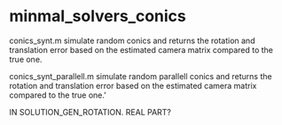 # minmal_solvers_conics

conics_synt.m simulate random conics and returns the rotation and translation error based on
the estimated camera matrix compared to the true one.

conics_synt_parallell.m simulate random parallell conics and returns the rotation and translation error based on
the estimated camera matrix compared to the true one.'

IN SOLUTION_GEN_ROTATION. REAL PART?

